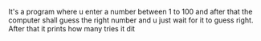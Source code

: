 It's a program where u enter a number between 1 to 100 and after that the computer shall guess the right number and u just wait for it to guess right.
After that it prints how many tries it dit
